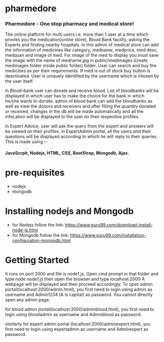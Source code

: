 # pharmedore
### Pharmedore - One stop pharmacy and medical store!
The online platform for multi users i.e. more than 1 user at a time which provies you the medication(online store), Blood Bank facility, asking the Experts and finding nearby hospitals.
In this admin of medical store can add the information of medicines like category, medname, medprice, med desc, medquan and image of med. For image of the med to display 
you must save the image with the name of medname.jpg in public/medimages (create medimages folder inside public folder) folder. User can search and buy the medicines as per their requirements. If med is out of stock
buy button is deactivated. User is uniquely identified by the username which is chosen by the user itself.

In Blood-bank user can donate and receive blood. List of bloodbanks will be displayed in which user has to make the choice for the bank in which he/she wants to donate.
admin of blood bank can add the bloodbanks as well as view the donors and receivers and after filling the quantity donated or received, changes in the db will be made automatically and all the infor,ation will be displayed to the user on their respective profiles.

In Expert Advice, user will ask the query from the expert and answers will be viewed on their profiles.
in ExpertAdmin portal, all the users and their questions will be displayed according to which he will reply to their queries.
This is made using :- 
#### JavaScrpit, Nodejs, HTML, CSS, BootStrap, Mongodb, Ajax.
# pre-requisites
* nodejs
* mongodb
# Installing nodejs and Mongodb
* for Nodejs follow the link: https://www.guru99.com/download-install-node-js.html
* for Mongodb follow the link: https://www.guru99.com/installation-configuration-mongodb.html
# Getting Started
It runs on port 2000 and file is node1.js. Open cmd prompt in that folder and type node node1.js then open the browser and type localhost:2000 
A webpage will be displayed and then proceed accordingly. To open admin portal(localhost:2000/admin.html), you first need to login using admin as username and Admin1234 (A is capital) as password.
You cannot directly open any admin page.

for blood admin portal(localhost:2000/adminblood.html), you first need to login using bloodadmin as username and Adminblood as password.

similarly for expert admin portal (localhost:2000/adminexpert.html), you first need to login using expertadmin as username and Adminexpert as password.
